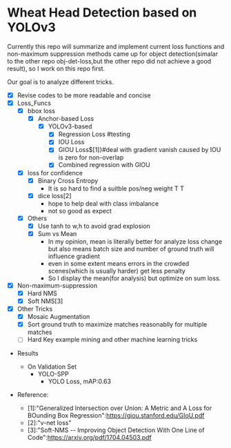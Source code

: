 # Wheat Head Detection based on YOLOv3

Currently this repo will summarize and implement current loss functions and non-maximum suppression methods came up for object detection(simalar to the other repo obj-det-loss,but the other repo did not achieve a good result), so I work on this repo first.

Our goal is to analyze different tricks.

+ [x] Revise codes to be more readable and concise
+ [x] Loss_Funcs
  + [x] bbox loss
    + [x] Anchor-based Loss
      + [x] YOLOv3-based
        + [x] Regression Loss #testing
        + [x] IOU Loss
        + [x] GIOU Loss$[1]}#deal with gradient vanish caused by IOU is zero for non-overlap
        + [x] Combined regression with GIOU
  + [x] loss for confidence
    + [x] Binary Cross Entropy
      + It is so hard to find a suitble pos/neg weight T T  
    + [x] dice loss[2]
      + hope to help deal with class imbalance
      + not so good as expect
  + [x] Others
    + [x] Use tanh to w,h to avoid grad explosion
    + [x] Sum vs Mean
      + In my opinion, mean is literally better for analyze loss change but also means batch size and number of ground truth will influence gradient
      + even in some extent means errors in the crowded scenes(which is usually harder) get less penalty
      + So I display the mean(for analysis) but optimize on sum loss.
+ [x] Non-maximum-suppression
  + [x] Hard NMS
  + [x] Soft NMS[3]
+ [x] Other Tricks
  + [x] Mosaic Augmentation
  + [x] Sort ground truth to maximize matches reasonablly for multiple matches
  + [ ] Hard Key example mining and other machine learning tricks
+ Results
  + On Validation Set
    + YOLO-SPP
      + YOLO Loss, mAP:0.63

+ Reference:
  + [1]:"Generalized Intersection over Union: A Metric and A Loss for BOunding Box Regression":https://giou.stanford.edu/GIoU.pdf
  + [2]:"v-net loss"
  + [3]:"Soft-NMS -- Improving Object Detection With One Line of Code":https://arxiv.org/pdf/1704.04503.pdf
